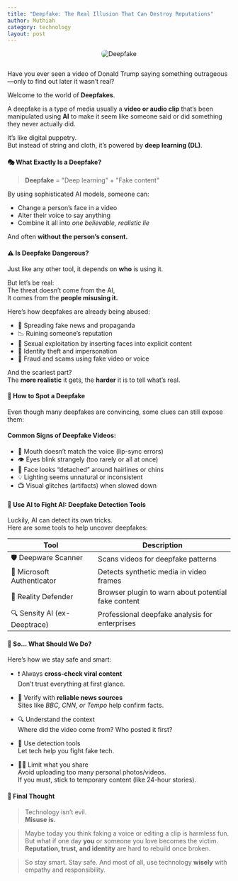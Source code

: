 ```yaml
---
title: "Deepfake: The Real Illusion That Can Destroy Reputations"
author: Muthiah
category: technology
layout: post
---
```


<center>
  <img src="https://tse4.mm.bing.net/th/id/OIP.q-GpAJ8Z5P9fkHRL7wc3XwHaEK?pid=Api&P=0&h=180" alt="Deepfake" style="border-radius: 8px; margin-bottom: 1em;">
</center>

Have you ever seen a video of Donald Trump saying something outrageous—only to find out later it wasn’t real?

Welcome to the world of **Deepfakes**.

A deepfake is a type of media usually a **video or audio clip** that’s been manipulated using **AI** to make it seem like someone said or did something they never actually did.

It’s like digital puppetry.  
But instead of string and cloth, it’s powered by **deep learning (DL)**.


#### 🎭 What Exactly Is a Deepfake?

> **Deepfake** = "Deep learning" + "Fake content"

By using sophisticated AI models, someone can:
- Change a person’s face in a video  
- Alter their voice to say anything  
- Combine it all into *one believable, realistic lie*

And often **without the person’s consent.**

#### ⚠️ Is Deepfake Dangerous?

Just like any other tool, it depends on **who** is using it.

But let’s be real:  
The threat doesn’t come from the AI,  
It comes from the **people misusing it.**

Here’s how deepfakes are already being abused:

- 📰 Spreading fake news and propaganda  
- 📉 Ruining someone’s reputation  
- 🔞 Sexual exploitation by inserting faces into explicit content  
- 👥 Identity theft and impersonation  
- 💼 Fraud and scams using fake video or voice

And the scariest part?  
The **more realistic** it gets, the **harder** it is to tell what’s real.


#### 👀 How to Spot a Deepfake

Even though many deepfakes are convincing, some clues can still expose them:

#### Common Signs of Deepfake Videos:
- 👄 Mouth doesn’t match the voice (lip-sync errors)  
- 👁️ Eyes blink strangely (too rarely or all at once)  
- 👤 Face looks “detached” around hairlines or chins  
- 💡 Lighting seems unnatural or inconsistent  
- 📺 Visual glitches (artifacts) when slowed down  


#### 🤖 Use AI to Fight AI: Deepfake Detection Tools

Luckily, AI can detect its own tricks.  
Here are some tools to help uncover deepfakes:

| Tool                  | Description                                           |
|-----------------------|-------------------------------------------------------|
| 🛡️ Deepware Scanner    | Scans videos for deepfake patterns                    |
| 🧪 Microsoft Authenticator | Detects synthetic media in video frames         |
| 🧠 Reality Defender    | Browser plugin to warn about potential fake content  |
| 🔍 Sensity AI (ex-Deeptrace) | Professional deepfake analysis for enterprises |


#### 🧭 So... What Should We Do?

Here’s how we stay safe and smart:

- ❗ Always **cross-check viral content**  
  Don’t trust everything at first glance.

- 📰 Verify with **reliable news sources**  
  Sites like *BBC, CNN, or Tempo* help confirm facts.

- 🔍 Understand the context  
  Where did the video come from? Who posted it first?

- 🧰 Use detection tools  
  Let tech help you fight fake tech.

- 🙅‍♀️ Limit what you share  
  Avoid uploading too many personal photos/videos.  
  If you must, stick to temporary content (like 24-hour stories).


#### 💬 Final Thought

> Technology isn’t evil.  
> **Misuse is.**

> Maybe today you think faking a voice or editing a clip is harmless fun. But what if one day **you** or someone you love becomes the victim. **Reputation, trust, and identity** are hard to rebuild once broken.

> So stay smart. Stay safe. And most of all, use technology **wisely** with empathy and responsibility.

